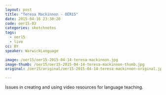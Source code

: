 ```yaml
---
layout: post
title: "Teresa Mackinnon - OER15"
date: 2015-04-16 23:30:20
code: oer15-03
categories: sketchnotes
tags:
  - oer15
  - live
cc: BY
speaker: WarwickLanguage

image: /oer15/oer15-2015-04-14-teresa-mackinnon.jpg
image-thumb: /oer15/oer15-2015-04-14-teresa-mackinnon-thumb.jpg
original: /oer15/original/oer15-2015-04-14-teresa-mackinnon-original.jpg

---
```

Issues in creating and using video resources for language teaching.
